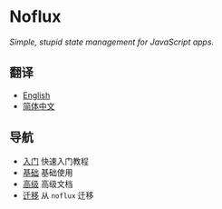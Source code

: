 # Noflux

*Simple, stupid state management for JavaScript apps.*

## 翻译

* [English](../en)
* [简体中文](../zh)

## 导航

* [入门](./getting-started.md) 快速入门教程
* [基础](./basic/index.md) 基础使用
* [高级](./advanced/index.md) 高级文档
* [迁移](./advanced/migration.md) 从 `noflux` 迁移

